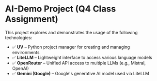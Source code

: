 # AI-Demo Project (Q4 Class Assignment)

This project explores and demonstrates the usage of the following technologies:

- ✅ **UV** – Python project manager for creating and managing environments
- ✅ **LiteLLM** – Lightweight interface to access various language models
- ✅ **OpenRouter** – Unified API access to multiple LLMs (e.g., Mistral, OpenAI)
- ✅ **Gemini (Google)** – Google's generative AI model used via LiteLLM

